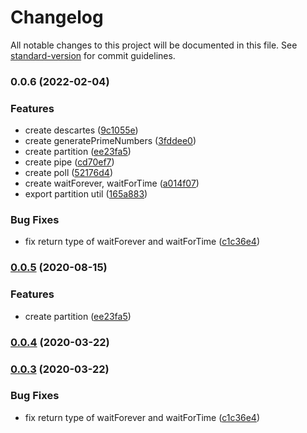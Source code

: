 # Changelog

All notable changes to this project will be documented in this file. See [standard-version](https://github.com/conventional-changelog/standard-version) for commit guidelines.

### 0.0.6 (2022-02-04)

### Features

- create descartes ([9c1055e](https://github.com/SynZhang/koolkit/commit/9c1055ed2a17d05fe29efa3029f619af252c342c))
- create generatePrimeNumbers ([3fddee0](https://github.com/SynZhang/koolkit/commit/3fddee0e6c052c5fdbcd40a4f0768604f89c0b3f))
- create partition ([ee23fa5](https://github.com/SynZhang/koolkit/commit/ee23fa59f58a7e2db2051f1a8361c54cc49e75a5))
- create pipe ([cd70ef7](https://github.com/SynZhang/koolkit/commit/cd70ef72f2f8ad9eedb6bb276b5dbc7734c68a87))
- create poll ([52176d4](https://github.com/SynZhang/koolkit/commit/52176d4a494848ae055f0e70c6852f75bae84a4e))
- create waitForever, waitForTime ([a014f07](https://github.com/SynZhang/koolkit/commit/a014f072bbd531d74056cf89720504b04794f89d))
- export partition util ([165a883](https://github.com/SynZhang/koolkit/commit/165a8830904477d11982167b663cda4f81238615))

### Bug Fixes

- fix return type of waitForever and waitForTime ([c1c36e4](https://github.com/SynZhang/koolkit/commit/c1c36e4fdf691b19b5831e2dac0795e076ef3554))

### [0.0.5](https://github.com/SynZhang/koolkit/compare/0.0.4...0.0.5) (2020-08-15)

### Features

- create partition ([ee23fa5](https://github.com/SynZhang/koolkit/commit/ee23fa59f58a7e2db2051f1a8361c54cc49e75a5))

### [0.0.4](https://github.com/SynZhang/koolkit/compare/0.0.3...0.0.4) (2020-03-22)

### [0.0.3](https://github.com/SynZhang/koolkit/compare/0.0.2...0.0.3) (2020-03-22)

### Bug Fixes

- fix return type of waitForever and waitForTime ([c1c36e4](https://github.com/SynZhang/koolkit/commit/c1c36e4fdf691b19b5831e2dac0795e076ef3554))
